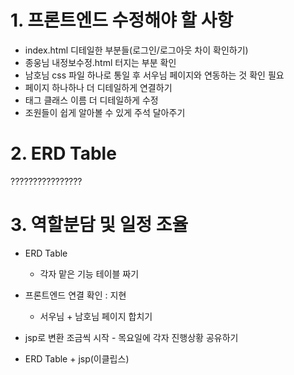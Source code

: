 # 1. 프론트엔드 수정해야 할 사항
- index.html 디테일한 부분들(로그인/로그아웃 차이 확인하기)
- 종웅님 내정보수정.html 터지는 부분 확인
- 남호님 css 파일 하나로 통일 후 서우님 페이지와 연동하는 것 확인 필요
- 페이지 하나하나 더 디테일하게 연결하기
- 태그 클래스 이름 더 디테일하게 수정
- 조원들이 쉽게 알아볼 수 있게 주석 달아주기

# 2. ERD Table
????????????????

# 3. 역할분담 및 일정 조율
- ERD Table
  - 각자 맡은 기능 테이블 짜기
- 프론트엔드 연결 확인 : 지현
  - 서우님 + 남호님 페이지 합치기
- jsp로 변환 조금씩 시작 - 목요일에 각자 진행상황 공유하기

- ERD Table + jsp(이클립스)